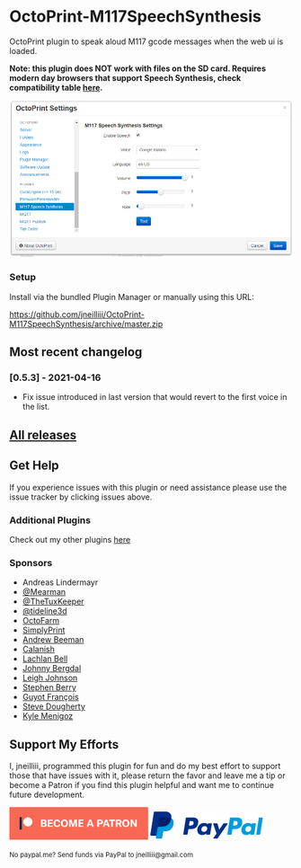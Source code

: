 # OctoPrint-M117SpeechSynthesis

OctoPrint plugin to speak aloud M117 gcode messages when the web ui is loaded.

**Note: this plugin does NOT work with files on the SD card. Requires modern day browsers that support Speech Synthesis, check compatibility table [here](https://developer.mozilla.org/en-US/docs/Web/API/SpeechSynthesisUtterance#Browser_compatibility).**

![screenshot](settings.png)


### Setup

Install via the bundled Plugin Manager or manually using this URL:

https://github.com/jneilliii/OctoPrint-M117SpeechSynthesis/archive/master.zip

## Most recent changelog

### [0.5.3] - 2021-04-16

- Fix issue introduced in last version that would revert to the first voice in the list.

## [All releases](https://github.com/jneilliii/OctoPrint-M117SpeechSynthesis/releases)

## Get Help

If you experience issues with this plugin or need assistance please use the issue tracker by clicking issues above.

### Additional Plugins

Check out my other plugins [here](https://plugins.octoprint.org/by_author/#jneilliii)

### Sponsors
- Andreas Lindermayr
- [@Mearman](https://github.com/Mearman)
- [@TheTuxKeeper](https://github.com/thetuxkeeper)
- [@tideline3d](https://github.com/tideline3d/)
- [OctoFarm](https://octofarm.net/)
- [SimplyPrint](https://simplyprint.dk/)
- [Andrew Beeman](https://github.com/Kiendeleo)
- [Calanish](https://github.com/calanish)
- [Lachlan Bell](https://lachy.io/)
- [Johnny Bergdal](https://github.com/bergdahl)
- [Leigh Johnson](https://github.com/leigh-johnson)
- [Stephen Berry](https://github.com/berrystephenw)
- [Guyot François](https://github.com/iFrostizz)
- [Steve Dougherty](https://github.com/Thynix)
- [Kyle Menigoz](https://menigoz.me)
## Support My Efforts
I, jneilliii, programmed this plugin for fun and do my best effort to support those that have issues with it, please return the favor and leave me a tip or become a Patron if you find this plugin helpful and want me to continue future development.

[![Patreon](patreon-with-text-new.png)](https://www.patreon.com/jneilliii) [![paypal](paypal-with-text.png)](https://paypal.me/jneilliii)

<small>No paypal.me? Send funds via PayPal to jneilliii&#64;gmail&#46;com</small>

[0.5.0]: https://github.com/jneilliii/OctoPrint-M117SpeechSynthesis/tree/0.5.0
[0.4.0]: https://github.com/jneilliii/OctoPrint-M117SpeechSynthesis/tree/0.4.0
[0.3.0]: https://github.com/jneilliii/OctoPrint-M117SpeechSynthesis/tree/0.3.0
[0.2.0]: https://github.com/jneilliii/OctoPrint-M117SpeechSynthesis/tree/0.2.0
[0.1.0]: https://github.com/jneilliii/OctoPrint-M117SpeechSynthesis/tree/0.1.0

